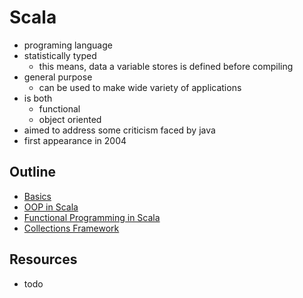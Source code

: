 # Scala

- programing language
- statistically typed
    - this means, data a variable stores is defined before compiling
- general purpose
    - can be used to make wide variety of applications
- is both
    - functional
    - object oriented
- aimed to address some criticism faced by java
- first appearance in 2004

## Outline

- [Basics](basics.md)
- [OOP in Scala](oop-scala.md)
- [Functional Programming in Scala](functional-programming.md)
- [Collections Framework](collections.md)

## Resources

- todo
